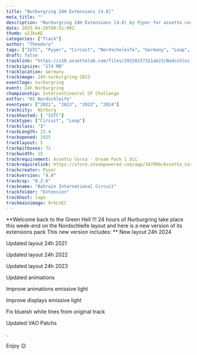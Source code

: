 ```yaml
---
title: "Nurburgring 24H Extensions [4.0]"
meta_title: ""
description: "Nurburgring 24H Extensions [4.0] by Pyyer for assetto corsa"
date: 2025-04-26T09:51:00Z
thumb: u1JkoAE
categories: ["Track"]
author: "Theodora"
tags: ["IGTC", "Pyyer", "Circuit", "Nordscheleife", "Germany", "Loop", "Nurburgring 24H", "2024"]
draft: false
tracklink: "https://s10.assettolab.com/files/29328327321ab23/Nodschleife extension 4.0.zip"
trackzipsize: "174 MB"
tracklocation: Germany
trackimage: 24h-nurburgring-2023
eventlogo: nurburgring
event: 24h Nurburgring
championship: Intercontinental GT Challenge
extfor: "KS Nordschleife"
eventyear: ["2021", "2022", "2023", "2024"]
trackcity: 	Nürburg
trackhosted: [ "IGTC"]
tracktype: ["Circuit", "Loop"]
trackclass: "3" 
trackLength: 25.4
trackopened: 1925
tracklayout: 5
trackpitboxes: 72
trackwidth: 15
trackrequirement: Assetto Corsa - Dream Pack 1 DLC
trackrequirelink: https://store.steampowered.com/app/347990/Assetto_Corsa__Dream_Pack_1/
trackcreator: Pyyer
trackversion: "4.0"
trackcsp: "0.2.6"
trackname: "Bahrain International Circuit"
trackfolder: "Extension"
trackhost: logo
trackmainimage: 0rkLnEC
---
```


**Welcome back to the Green Hell !!!
24 hours of Nurburgring take place this week-end on the Nordschleife layout and here is a new version of its extensions pack
This new version includes:
**
New layout 24h 2024

Updated layout 24h 2021

Updated layout 24h 2022

Updated layout 24h 2023

Updated animations

Improve animations emissive light

Improve displays emissive light

Fix blueish white lines from original track

Updated VAO Patchs

.

Enjoy 😉